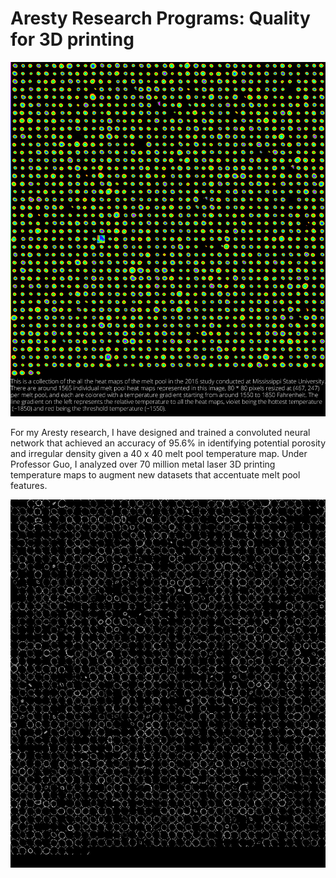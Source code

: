 # Aresty Research Programs: Quality for 3D printing

<p align="center">
  <img src="https://github.com/joshyeram/Aresty/blob/master/visual/Combined.jpg", width="1000"/>
</p>
For my Aresty research, I have designed and trained a convoluted neural network that achieved an accuracy of 95.6% in identifying potential porosity and irregular density given a 40 x 40 melt pool temperature map. Under Professor Guo, I analyzed over 70 million metal laser 3D printing temperature maps to augment new datasets that accentuate melt pool features.

<p align="center">
  <img src="https://github.com/joshyeram/Aresty/blob/master/visual/outline.jpg", width="1000"/>
</p>
